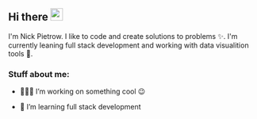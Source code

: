
<!-- welcome message -->
<h2>Hi there <img src="https://media.giphy.com/media/hvRJCLFzcasrR4ia7z/giphy.gif" width="25px"></h2>

<!-- About me -->
<p>
I'm Nick Pietrow. I like to code and create solutions to problems ✨. I'm currently leaning full stack development and working with data visualition tools 🦾.
</p>

<!-- Personal Stuffs -->
<h3> Stuff about me:</h3>

- 👨🏽‍💻 I’m working on something cool 😉

- 🌱 I’m learning full stack development

